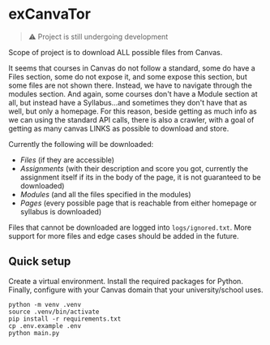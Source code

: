 # exCanvaTor 

> ⚠️ Project is still undergoing development

Scope of project is to download ALL possible files from Canvas.

It seems that courses in Canvas do not follow a standard, some do have a Files section, some do not expose it, and some
expose this section, but some files are not shown there. Instead, we have to navigate through the modules section. And again, some courses don't have a Module section at all, but instead have a Syllabus...and sometimes they don't have that as well, but only a homepage. For this reason, beside getting as much info as we can using the standard API calls, there is also a crawler, with a goal of getting as many canvas LINKS as possible to download and store. 

Currently the following will be downloaded:
- _Files_ (if they are accessible)
- _Assignments_ (with their description and score you got, currently the assignment itself if its in the body of the page, it is not guaranteed to be downloaded)
- _Modules_ (and all the files specified in the modules)
- _Pages_ (every possible page that is reachable from either homepage or syllabus is downloaded)

Files that cannot be downloaded are logged into `logs/ignored.txt`. More support for more files and edge cases should be added in the future. 

## Quick setup 

Create a virtual environment. Install the required packages for Python. Finally, configure with your Canvas domain that your university/school uses. 
```
python -m venv .venv
source .venv/bin/activate
pip install -r requirements.txt
cp .env.example .env
python main.py
```



